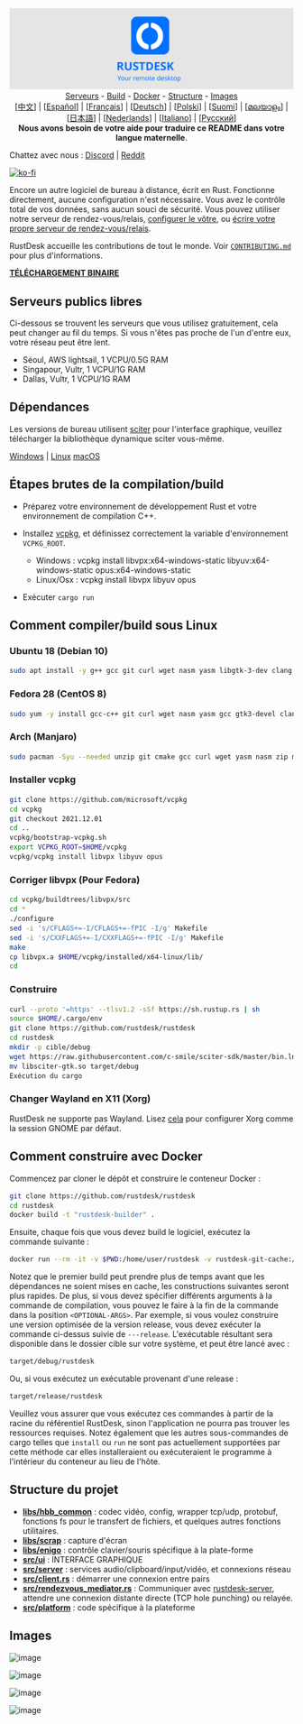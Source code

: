 <p align="center">
  <img src="logo-header.svg" alt="RustDesk - Your remote desktop"><br>
  <a href="#serveurs-publics-libres">Serveurs</a> -
  <a href="#étapes-brutes-de-la-compilationbuild">Build</a> -
  <a href="#comment-construire-avec-docker">Docker</a> -
  <a href="#structure-du-projet">Structure</a> -
  <a href="#images">Images</a><br>
  [<a href="README-ZH.md">中文</a>] | [<a href="README-ES.md">Español</a>] | [<a href="README-FR.md">Français</a>] | [<a href="README-DE.md">Deutsch</a>] | [<a href="README-PL.md">Polski</a>] | [<a href="README-FI.md">Suomi</a>] | [<a href="README-ML.md">മലയാളം</a>] | [<a href="README-JP.md">日本語</a>] | [<a href="README-NL.md">Nederlands</a>] | [<a href="README-IT.md">Italiano</a>] | [<a href="README-RU.md">Русский</a>]<br>
  <b>Nous avons besoin de votre aide pour traduire ce README dans votre langue maternelle</b>.
</p>

Chattez avec nous : [Discord](https://discord.gg/nDceKgxnkV) | [Reddit](https://www.reddit.com/r/rustdesk)

[![ko-fi](https://ko-fi.com/img/githubbutton_sm.svg)](https://ko-fi.com/I2I04VU09)

Encore un autre logiciel de bureau à distance, écrit en Rust. Fonctionne directement, aucune configuration n'est nécessaire. Vous avez le contrôle total de vos données, sans aucun souci de sécurité. Vous pouvez utiliser notre serveur de rendez-vous/relais, [configurer le vôtre](https://rustdesk.com/blog/id-relay-set/), ou [écrire votre propre serveur de rendez-vous/relais](https://github.com/rustdesk/rustdesk-server-demo).

RustDesk accueille les contributions de tout le monde. Voir [`CONTRIBUTING.md`](CONTRIBUTING.md) pour plus d'informations.

[**TÉLÉCHARGEMENT BINAIRE**](https://github.com/rustdesk/rustdesk/releases)

## Serveurs publics libres

Ci-dessous se trouvent les serveurs que vous utilisez gratuitement, cela peut changer au fil du temps. Si vous n'êtes pas proche de l'un d'entre eux, votre réseau peut être lent.

- Séoul, AWS lightsail, 1 VCPU/0.5G RAM
- Singapour, Vultr, 1 VCPU/1G RAM
- Dallas, Vultr, 1 VCPU/1G RAM

## Dépendances

Les versions de bureau utilisent [sciter](https://sciter.com/) pour l'interface graphique, veuillez télécharger la bibliothèque dynamique sciter vous-même.

[Windows](https://raw.githubusercontent.com/c-smile/sciter-sdk/master/bin.win/x64/sciter.dll) |
[Linux](https://raw.githubusercontent.com/c-smile/sciter-sdk/master/bin.lnx/x64/libsciter-gtk.so)
[macOS](https://raw.githubusercontent.com/c-smile/sciter-sdk/master/bin.osx/libsciter.dylib)

## Étapes brutes de la compilation/build

- Préparez votre environnement de développement Rust et votre environnement de compilation C++.

- Installez [vcpkg](https://github.com/microsoft/vcpkg), et définissez correctement la variable d'environnement `VCPKG_ROOT`.

  - Windows : vcpkg install libvpx:x64-windows-static libyuv:x64-windows-static opus:x64-windows-static
  - Linux/Osx : vcpkg install libvpx libyuv opus

- Exécuter `cargo run`

## Comment compiler/build sous Linux

### Ubuntu 18 (Debian 10)

```sh
sudo apt install -y g++ gcc git curl wget nasm yasm libgtk-3-dev clang libxcb-randr0-dev libxdo-dev libxfixes-dev libxcb-shape0-dev libxcb-xfixes0-dev libasound2-dev libpulse-dev cmake
```

### Fedora 28 (CentOS 8)

```sh
sudo yum -y install gcc-c++ git curl wget nasm yasm gcc gtk3-devel clang libxcb-devel libxdo-devel libXfixes-devel pulseaudio-libs-devel cmake alsa-lib-devel
```

### Arch (Manjaro)

```sh
sudo pacman -Syu --needed unzip git cmake gcc curl wget yasm nasm zip make pkg-config clang gtk3 xdotool libxcb libxfixes alsa-lib pulseaudio
```

### Installer vcpkg

```sh
git clone https://github.com/microsoft/vcpkg
cd vcpkg
git checkout 2021.12.01
cd ..
vcpkg/bootstrap-vcpkg.sh
export VCPKG_ROOT=$HOME/vcpkg
vcpkg/vcpkg install libvpx libyuv opus
```

### Corriger libvpx (Pour Fedora)

```sh
cd vcpkg/buildtrees/libvpx/src
cd *
./configure
sed -i 's/CFLAGS+=-I/CFLAGS+=-fPIC -I/g' Makefile
sed -i 's/CXXFLAGS+=-I/CXXFLAGS+=-fPIC -I/g' Makefile
make
cp libvpx.a $HOME/vcpkg/installed/x64-linux/lib/
cd
```

### Construire

```sh
curl --proto '=https' --tlsv1.2 -sSf https://sh.rustup.rs | sh
source $HOME/.cargo/env
git clone https://github.com/rustdesk/rustdesk
cd rustdesk
mkdir -p cible/debug
wget https://raw.githubusercontent.com/c-smile/sciter-sdk/master/bin.lnx/x64/libsciter-gtk.so
mv libsciter-gtk.so target/debug
Exécution du cargo
```

### Changer Wayland en X11 (Xorg)

RustDesk ne supporte pas Wayland. Lisez [cela](https://docs.fedoraproject.org/en-US/quick-docs/configuring-xorg-as-default-gnome-session/) pour configurer Xorg comme la session GNOME par défaut.

## Comment construire avec Docker

Commencez par cloner le dépôt et construire le conteneur Docker :

```sh
git clone https://github.com/rustdesk/rustdesk
cd rustdesk
docker build -t "rustdesk-builder" .
```

Ensuite, chaque fois que vous devez build le logiciel, exécutez la commande suivante :

```sh
docker run --rm -it -v $PWD:/home/user/rustdesk -v rustdesk-git-cache:/home/user/.cargo/git -v rustdesk-registry-cache:/home/user/.cargo/registry -e PUID="$(id -u)" -e PGID="$(id -g)" rustdesk-builder
```

Notez que le premier build peut prendre plus de temps avant que les dépendances ne soient mises en cache, les constructions suivantes seront plus rapides. De plus, si vous devez spécifier différents arguments à la commande de compilation, vous pouvez le faire à la fin de la commande dans la position `<OPTIONAL-ARGS>`. Par exemple, si vous voulez construire une version optimisée de la version release, vous devez exécuter la commande ci-dessus suivie de `---release`. L'exécutable résultant sera disponible dans le dossier cible sur votre système, et peut être lancé avec :

```sh
target/debug/rustdesk
```

Ou, si vous exécutez un exécutable provenant d'une release :

```sh
target/release/rustdesk
```

Veuillez vous assurer que vous exécutez ces commandes à partir de la racine du référentiel RustDesk, sinon l'application ne pourra pas trouver les ressources requises. Notez également que les autres sous-commandes de cargo telles que `install` ou `run` ne sont pas actuellement supportées par cette méthode car elles installeraient ou exécuteraient le programme à l'intérieur du conteneur au lieu de l'hôte.

## Structure du projet

- **[libs/hbb_common](https://github.com/rustdesk/rustdesk/tree/master/libs/hbb_common)** : codec vidéo, config, wrapper tcp/udp, protobuf, fonctions fs pour le transfert de fichiers, et quelques autres fonctions utilitaires.
- **[libs/scrap](https://github.com/rustdesk/rustdesk/tree/master/libs/scrap)** : capture d'écran
- **[libs/enigo](https://github.com/rustdesk/rustdesk/tree/master/libs/enigo)** : contrôle clavier/souris spécifique à la plate-forme
- **[src/ui](https://github.com/rustdesk/rustdesk/tree/master/src/ui)** : INTERFACE GRAPHIQUE
- **[src/server](https://github.com/rustdesk/rustdesk/tree/master/src/server)** : services audio/clipboard/input/vidéo, et connexions réseau
- **[src/client.rs](https://github.com/rustdesk/rustdesk/tree/master/src/client.rs)** : démarrer une connexion entre pairs
- **[src/rendezvous_mediator.rs](https://github.com/rustdesk/rustdesk/tree/master/src/rendezvous_mediator.rs)** : Communiquer avec [rustdesk-server](https://github.com/rustdesk/rustdesk-server), attendre une connexion distante directe (TCP hole punching) ou relayée.
- **[src/platform](https://github.com/rustdesk/rustdesk/tree/master/src/platform)** : code spécifique à la plateforme

## Images

![image](https://user-images.githubusercontent.com/71636191/113112362-ae4deb80-923b-11eb-957d-ff88daad4f06.png)

![image](https://user-images.githubusercontent.com/71636191/113112619-f705a480-923b-11eb-911d-97e984ef52b6.png)

![image](https://user-images.githubusercontent.com/71636191/113112857-3fbd5d80-923c-11eb-9836-768325faf906.png)

![image](https://user-images.githubusercontent.com/71636191/135385039-38fdbd72-379a-422d-b97f-33df71fb1cec.png)
